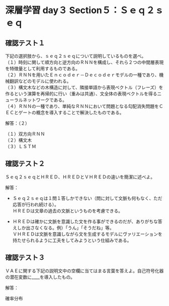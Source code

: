 # 深層学習 day３ Section５：Ｓｅｑ２ｓｅｑ

## 確認テスト１

下記の選択肢から、ｓｅｑ２ｓｅｑについて説明しているものを選べ。  
（１）時刻に関して順方向と逆方向のＲＮＮを構成し、それら２つの中間層表現を特徴量として利用するものである。  
（２）ＲＮＮを用いたＥｎｃｏｄｅｒ－Ｄｅｃｏｄｅｒモデルの一種であり、機械翻訳などのモデルに使われる。  
（３）構文木などの木構造に対して、隣接単語から表現ベクトル（フレーズ）を作るという演算を再帰的に行い（重みは共通）、文全体の表現ベクトルを得るニューラルネットワークである。  
（４）ＲＮＮの一種であり、単純なＲＮＮにおいて問題となる勾配消失問題をＣＥＣとゲートの概念を導入することで解決したものである。  


解答：（２）

（１）双方向ＲＮＮ  
（２）構文木  
（３）ＬＳＴＭ  
   

## 確認テスト２

Ｓｅｑ２ｓｅｑとＨＲＥＤ、ＨＲＥＤとＶＨＲＥＤの違いを簡潔に述べよ。


解答：

- Ｓｅｑ２ｓｅｑは１問１答しかできない（問に対して文脈も何もなく、ただ応答が行われ続ける）。  
ＨＲＥＤは文章の過去の文脈というものを考慮できる。  

- ＨＲＥＤは確かに文脈を意識した文を作る事ができるのだが、ありがちな答えしか出さなくなる。例）「うん」「そうだね」等。  
ＶＨＲＥＤは文脈を意識しながら文を生成するモデルにヴァリエーションを持たせられるように工夫をしてみようという仕組みである。


## 確認テスト３

ＶＡＥに関する下記の説明文中の空欄に当てはまる言葉を答えよ。自己符号化器の潜在変数に____を導入したもの。   

解答：

確率分布
